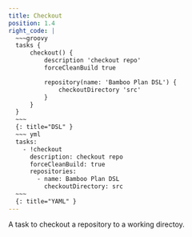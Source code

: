```yaml
---
title: Checkout
position: 1.4
right_code: |
  ~~~groovy
  tasks {
      checkout() {
          description 'checkout repo'
          forceCleanBuild true

          repository(name: 'Bamboo Plan DSL') {
              checkoutDirectory 'src'
          }
      }
  }
  ~~~
  {: title="DSL" }
  ~~~ yml
  tasks:
    - !checkout
      description: checkout repo
      forceCleanBuild: true
      repositories:
        - name: Bamboo Plan DSL
          checkoutDirectory: src
  ~~~
  {: title="YAML" }
---
```

A task to checkout a repository to a working directoy.